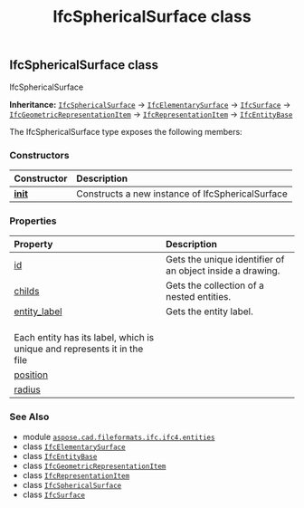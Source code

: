 ﻿---
title: IfcSphericalSurface class
second_title: Aspose.CAD for Python via .NET API References
description: 
type: docs
weight: 6210
url: /python-net/aspose.cad.fileformats.ifc.ifc4.entities/ifcsphericalsurface/
is_root: false
---

## IfcSphericalSurface class

IfcSphericalSurface



**Inheritance:** [`IfcSphericalSurface`](/cad/python-net/aspose.cad.fileformats.ifc.ifc4.entities/ifcsphericalsurface) → 
[`IfcElementarySurface`](/cad/python-net/aspose.cad.fileformats.ifc.ifc4.entities/ifcelementarysurface) → 
[`IfcSurface`](/cad/python-net/aspose.cad.fileformats.ifc.ifc4.entities/ifcsurface) → 
[`IfcGeometricRepresentationItem`](/cad/python-net/aspose.cad.fileformats.ifc.ifc4.entities/ifcgeometricrepresentationitem) → 
[`IfcRepresentationItem`](/cad/python-net/aspose.cad.fileformats.ifc.ifc4.entities/ifcrepresentationitem) → 
[`IfcEntityBase`](/cad/python-net/aspose.cad.fileformats.ifc/ifcentitybase)



The IfcSphericalSurface type exposes the following members:

### Constructors
| Constructor | Description |
| :- | :- |
| [__init__](/cad/python-net/aspose.cad.fileformats.ifc.ifc4.entities/ifcsphericalsurface/__init__/#) | Constructs a new instance of IfcSphericalSurface |


### Properties
| Property | Description |
| :- | :- |
| [id](/cad/python-net/aspose.cad.fileformats.ifc.ifc4.entities/ifcsphericalsurface/id) | Gets the unique identifier of an object inside a drawing. |
| [childs](/cad/python-net/aspose.cad.fileformats.ifc.ifc4.entities/ifcsphericalsurface/childs) | Gets the collection of a nested entities. |
| [entity_label](/cad/python-net/aspose.cad.fileformats.ifc.ifc4.entities/ifcsphericalsurface/entity_label) | Gets the entity label.<br/>Each entity has its label, which is unique and represents it in the file |
| [position](/cad/python-net/aspose.cad.fileformats.ifc.ifc4.entities/ifcsphericalsurface/position) |  |
| [radius](/cad/python-net/aspose.cad.fileformats.ifc.ifc4.entities/ifcsphericalsurface/radius) |  |



### See Also
* module [`aspose.cad.fileformats.ifc.ifc4.entities`](..)
* class [`IfcElementarySurface`](/cad/python-net/aspose.cad.fileformats.ifc.ifc4.entities/ifcelementarysurface)
* class [`IfcEntityBase`](/cad/python-net/aspose.cad.fileformats.ifc/ifcentitybase)
* class [`IfcGeometricRepresentationItem`](/cad/python-net/aspose.cad.fileformats.ifc.ifc4.entities/ifcgeometricrepresentationitem)
* class [`IfcRepresentationItem`](/cad/python-net/aspose.cad.fileformats.ifc.ifc4.entities/ifcrepresentationitem)
* class [`IfcSphericalSurface`](/cad/python-net/aspose.cad.fileformats.ifc.ifc4.entities/ifcsphericalsurface)
* class [`IfcSurface`](/cad/python-net/aspose.cad.fileformats.ifc.ifc4.entities/ifcsurface)
